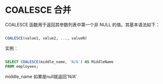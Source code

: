 # COALESCE 合并

COALESCE 函数用于返回其参数列表中第一个非 NULL 的值。其基本语法如下：

```sql

COALESCE(value1, value2, ..., valueN)

```
实例：

```sql

SELECT COALESCE(middle_name, 'N/A') AS MiddleName
FROM employees;
```
middle_name 如果是null就返回'N/A'